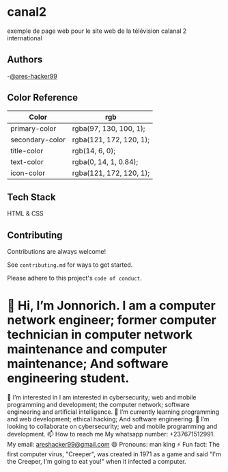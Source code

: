 
# canal2
exemple de page web pour le site web de la télévision calanal 2 international 


## Authors

-[@ares-hacker99](https://www.github.com/ares-hacker99)
## Color Reference

| Color             | rgb                     |
| ----------------- | ----------------------- |
| primary-color | rgba(97, 130, 100, 1); |
| secondary-color |rgba(121, 172, 120, 1); |
| title-color |rgb(14, 6, 0); |
| text-color | rgba(0, 14, 1, 0.84); |
| icon-color | rgba(121, 172, 120, 1); |


## Tech Stack

HTML & CSS

## Contributing

Contributions are always welcome!

See `contributing.md` for ways to get started.

Please adhere to this project's `code of conduct`.


# 👋 Hi, I’m Jonnorich. I am a computer network engineer; former computer technician in computer network maintenance and computer maintenance; And software engineering student.
👀 I’m interested in I am interested in cybersecurity; web and mobile programming and development; the computer network; software engineering and artificial intelligence.
🌱 I’m currently learning programming and web development; ethical hacking; And software engineering.
💞️ I’m looking to collaborate on cybersecurity; web and mobile programming and development.
📫 How to reach me My whatsapp number: +237671512991. My email: areshacker99@gmail.com
😄 Pronouns: man king
⚡ Fun fact: The first computer virus, "Creeper", was created in 1971 as a game and said "I'm the Creeper, I'm going to eat you!" when it infected a computer.


